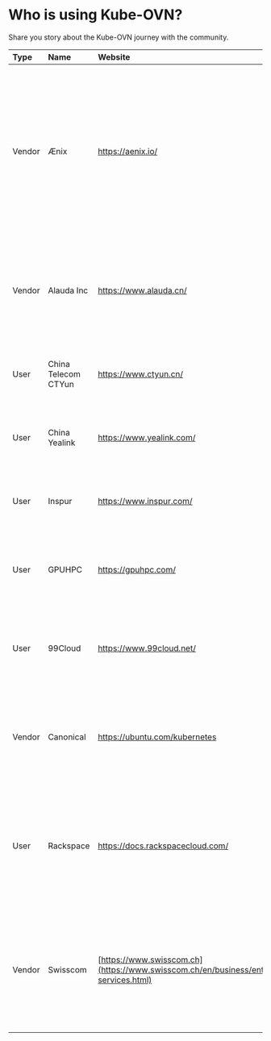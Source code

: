 # Who is using Kube-OVN?

Share you story about the Kube-OVN journey with the community.

| Type | Name | Website | Use-Case |
|:-|:-|:-|:-|
| Vendor | Ænix | https://aenix.io/ | Ænix provides consulting services for cloud providers and uses Kube-OVN as main CNI in free PaaS platform [Cozystack](https://cozystack.io) for running virtual machines and Kubernetes-as-a-Service. |
| Vendor | Alauda Inc | https://www.alauda.cn/ | Alauda distributes Kube-OVN as part of the [ACP](https://www.alauda.cn/product/acpflag.html) to provide enterprise level cloud native network. |
| User | China Telecom CTYun | https://www.ctyun.cn/ | CTYun uses Kube-OVN as the cloud native SDN component in [Edge Cloud X](https://www.ctyun.cn/products/ecx). |
| User | China Yealink | https://www.yealink.com/ | Yealink uses Kube-OVN as the cloud native SDN component in Private Cloud. |
| User | Inspur | https://www.inspur.com/ | Inspur uses Kube-OVN as the cloud native SDN component in Private Cloud. |
| User | GPUHPC | https://gpuhpc.com/ | GPUHPC uses Kube-OVN as the cloud native SDN component in Edge Cloud. |
| User | 99Cloud | https://www.99cloud.net/ | 99Cloud uses Kube-OVN to provider cloud native network for VM, Kata, VNF in Hybird Cloud. |
| Vendor | Canonical | https://ubuntu.com/kubernetes | Canonical uses Kube-OVN inside of its Chramed Kube-OVN operator and is distributed on Charmed Kubernetes. |
| User | Rackspace | https://docs.rackspacecloud.com/ | Rackspace uses Kube-OVN inside of its OpenStack solutions offering hybrid cloud capabilities in both public and private cloud environments. |
| Vendor | Swisscom | [https://www.swisscom.ch](https://www.swisscom.ch/en/business/enterprise/offer/cloud/cloudnative/container-services.html) | Swisscom uses Kube-OVN as the cloud native SDN component in combination with KubeVirt for the kubernetes-as-a-service offering.
